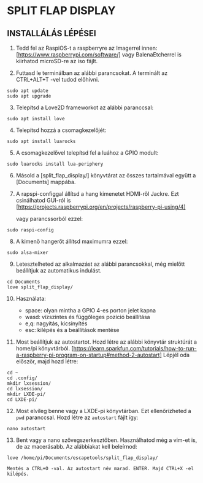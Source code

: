 # SPLIT FLAP DISPLAY

## INSTALLÁLÁS LÉPÉSEI

1. Tedd fel az RaspiOS-t a raspberryre az Imagerrel innen: [https://www.raspberrypi.com/software/] vagy BalenaEtcherrel is kiirhatod microSD-re az iso fájlt.

2. Futtasd le terminálban az alábbi parancsokat. A terminált az CTRL+ALT+T -vel tudod előhívni.
```
sudo apt update
sudo apt upgrade
```

3. Telepítsd a Love2D frameworkot az alábbi paranccsal:
```
sudo apt install love
```

4. Telepítsd hozzá a csomagkezelőjét: 
```
sudo apt install luarocks
```

5. A csomagkezelővel telepítsd fel a luához a GPIO modult: 
```
sudo luarocks install lua-periphery
```

6. Másold a [split_flap_display/] könyvtárat az összes tartalmával együtt a [Documents] mappába.

7. A rapspi-configgal állítsd a hang kimenetet HDMI-ről Jackre. 
    Ezt csinálhatod GUI-ról is [https://projects.raspberrypi.org/en/projects/raspberry-pi-using/4]

    vagy parancssorból ezzel:
```
sudo raspi-config
```

8. A kimenő hangerőt állítsd maximumra ezzel:
```
sudo alsa-mixer
```

9. Letesztelheted az alkalmazást az alábbi parancsokkal, még mielőtt beállítjuk az automatikus indulást.
```
cd Documents
love split_flap_display/
```

10. Használata:
     - space: olyan mintha a GPIO 4-es porton jelet kapna
     - wasd: vízszintes és függőleges pozíció beállítása
     - e,q:  nagyítás, kicsinyítés
     - esc:  kilépés és a beállítások mentése

11. Most beállítjuk az autostartot. Hozd létre az 
    alábbi könyvtár struktúrát a home/pi könyvtárból.
    [https://learn.sparkfun.com/tutorials/how-to-run-a-raspberry-pi-program-on-startup#method-2-autostart]
    Lépjél oda először, majd hozd létre:
```
cd ~
cd .config/
mkdir lxsession/
cd lxsession/
mkdir LXDE-pi/
cd LXDE-pi/
```

12. Most elvileg benne vagy a LXDE-pi könyvtárban. Ezt ellenőrízheted
    a `pwd` paranccsal. Hozd létre az `autostart` fájlt így:
```
nano autostart
```

13. Bent vagy a nano szövegszerkesztőben. Használhatod még a vim-et is, de az
    macerásabb. Az alábbiakat kell beleírnod:
```
love /home/pi/Documents/escapetools/split_flap_display/
```
    Mentés a CTRL+O -val. Az autostart név marad. ENTER. Majd CTRL+X -el kilépés.

